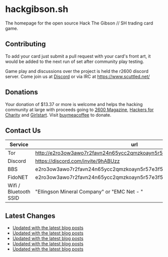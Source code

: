# hackgibson.sh
The homepage for the open source Hack The Gibson // SH trading card game.


## Contributing

To add your card just submit a pull request with your card's front art, it would be added to the next run of set after community play testing.

Game play and discussions over the project is held the r2600 discord server. Come join us at [Discord](https://discord.com/invite/9hABUzz) or via IRC at https://www.scuttled.net/


## Donations

Your donation of $13.37 or more is welcome and helps the hacking community at large with proceeds going to [2600 Magazine](https://2600.com/), [Hackers for Charity](https://hackersforcharity.org) and [Girlstart](https://girlstart.org).  Visit [buymeacoffee](https://www.buymeacoffee.com/hackgibson.sh) to donate.


## Contact Us

Service | url
-|-
Tor | http://e2ro3ow3awo7r2favn24n65ycc2qmzkoayn5r57e3f56nvjwdcgg32ad.onion
Discord | https://discord.com/invite/9hABUzz
BBS | e2ro3ow3awo7r2favn24n65ycc2qmzkoayn5r57e3f56nvjwdcgg32ad.onion:23
FidoNET | e2ro3ow3awo7r2favn24n65ycc2qmzkoayn5r57e3f56nvjwdcgg32ad.onion:24554
Wifi / Bluetooth SSID | "Ellingson Mineral Company" or "EMC Net - <fidonet address>"

## Latest Changes
<!-- BLOG-POST-LIST:START -->
- [Updated with the latest blog posts](https://github.com/DFW2600/hackgibson.sh/commit/79d8fc4c94fe6b028b7d14dd8572f1e02497f71c)
- [Updated with the latest blog posts](https://github.com/DFW2600/hackgibson.sh/commit/7706e88d076cb47f89eb06abbe227f4428c433cd)
- [Updated with the latest blog posts](https://github.com/DFW2600/hackgibson.sh/commit/5de0e64d73f6d730fd6044f0525a2a84b8a495f6)
- [Updated with the latest blog posts](https://github.com/DFW2600/hackgibson.sh/commit/68fb3dacf10829fa9deed34f97cc906d261250c7)
- [Updated with the latest blog posts](https://github.com/DFW2600/hackgibson.sh/commit/33b06ddab3e506670d9690e151b78cece24a3020)
<!-- BLOG-POST-LIST:END -->
